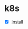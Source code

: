 # k8s
- [x] [Install](https://github.com/thetaru/memorandum/tree/master/OS/Linux/Ubuntu_Server_20.04/k8s/Install)
